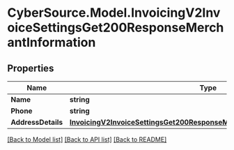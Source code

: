 # CyberSource.Model.InvoicingV2InvoiceSettingsGet200ResponseMerchantInformation
## Properties

Name | Type | Description | Notes
------------ | ------------- | ------------- | -------------
**Name** | **string** |  | [optional] 
**Phone** | **string** |  | [optional] 
**AddressDetails** | [**InvoicingV2InvoiceSettingsGet200ResponseMerchantInformationAddressDetails**](InvoicingV2InvoiceSettingsGet200ResponseMerchantInformationAddressDetails.md) |  | [optional] 

[[Back to Model list]](../README.md#documentation-for-models) [[Back to API list]](../README.md#documentation-for-api-endpoints) [[Back to README]](../README.md)

